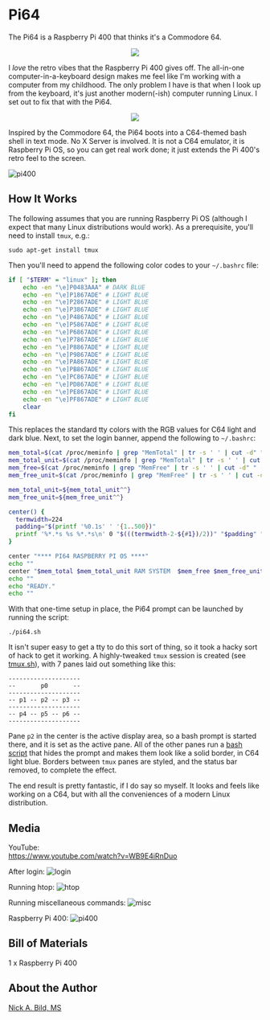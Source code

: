 # Pi64

The Pi64 is a Raspberry Pi 400 that thinks it's a Commodore 64.

<p align="center">
<img src="https://raw.githubusercontent.com/nickbild/pi-64/main/media/teaser2.gif">
</p>

I *love* the retro vibes that the Raspberry Pi 400 gives off.  The all-in-one computer-in-a-keyboard design makes me feel like I'm working with a computer from my childhood.  The only problem I have is that when I look up from the keyboard, it's just another modern(-ish) computer running Linux.  I set out to fix that with the Pi64.

<p align="center">
<img src="https://raw.githubusercontent.com/nickbild/pi-64/main/media/banner.png">
</p>


Inspired by the Commodore 64, the Pi64 boots into a C64-themed bash shell in text mode.  No X Server is involved.  It is not a C64 emulator, it is Raspberry Pi OS, so you can get real work done; it just extends the Pi 400's retro feel to the screen.

![pi400](https://raw.githubusercontent.com/nickbild/pi-64/main/media/pi400_thumb_sm.jpg)

## How It Works

The following assumes that you are running Raspberry Pi OS (although I expect that many Linux distributions would work).  As a prerequisite, you'll need to install `tmux`, e.g.:

`sudo apt-get install tmux`

Then you'll need to append the following color codes to your `~/.bashrc` file:

```bash
if [ "$TERM" = "linux" ]; then
    echo -en "\e]P0483AAA" # DARK BLUE 
    echo -en "\e]P1867ADE" # LIGHT BLUE
    echo -en "\e]P2867ADE" # LIGHT BLUE
    echo -en "\e]P3867ADE" # LIGHT BLUE
    echo -en "\e]P4867ADE" # LIGHT BLUE
    echo -en "\e]P5867ADE" # LIGHT BLUE
    echo -en "\e]P6867ADE" # LIGHT BLUE
    echo -en "\e]P7867ADE" # LIGHT BLUE
    echo -en "\e]P8867ADE" # LIGHT BLUE
    echo -en "\e]P9867ADE" # LIGHT BLUE
    echo -en "\e]PA867ADE" # LIGHT BLUE
    echo -en "\e]PB867ADE" # LIGHT BLUE
    echo -en "\e]PC867ADE" # LIGHT BLUE
    echo -en "\e]PD867ADE" # LIGHT BLUE
    echo -en "\e]PE867ADE" # LIGHT BLUE
    echo -en "\e]PF867ADE" # LIGHT BLUE
    clear
fi
```

This replaces the standard tty colors with the RGB values for C64 light and dark blue.  Next, to set the login banner, append the following to `~/.bashrc`:

```bash
mem_total=$(cat /proc/meminfo | grep "MemTotal" | tr -s ' ' | cut -d" " -f2)
mem_total_unit=$(cat /proc/meminfo | grep "MemTotal" | tr -s ' ' | cut -d" " -f3)
mem_free=$(cat /proc/meminfo | grep "MemFree" | tr -s ' ' | cut -d" " -f2)
mem_free_unit=$(cat /proc/meminfo | grep "MemFree" | tr -s ' ' | cut -d" " -f3)

mem_total_unit=${mem_total_unit^^}
mem_free_unit=${mem_free_unit^^}

center() {
  termwidth=224
  padding="$(printf '%0.1s' ' '{1..500})"
  printf '%*.*s %s %*.*s\n' 0 "$(((termwidth-2-${#1})/2))" "$padding" "$1" 0 "$(((termwidth-1-${#1})/2))" "$padding"
}

center "**** PI64 RASPBERRY PI OS ****"
echo ""
center "$mem_total $mem_total_unit RAM SYSTEM  $mem_free $mem_free_unit FREE"
echo ""
echo "READY."
echo ""
```

With that one-time setup in place, the Pi64 prompt can be launched by running the script:

`./pi64.sh`

It isn't super easy to get a tty to do this sort of thing, so it took a hacky sort of hack to get it working.  A highly-tweaked `tmux` session is created (see [tmux.sh](https://github.com/nickbild/pi-64/blob/main/tmux.sh)), with 7 panes laid out something like this:

```
--------------------
--       p0       --
--------------------
-- p1 -- p2 -- p3 --
--------------------
-- p4 -- p5 -- p6 --
--------------------
```

Pane `p2` in the center is the active display area, so a bash prompt is started there, and it is set as the active pane.  All of the other panes run a [bash script](https://github.com/nickbild/pi-64/blob/main/display_border.sh) that hides the prompt and makes them look like a solid border, in C64 light blue.  Borders between `tmux` panes are styled, and the status bar removed, to complete the effect.

The end result is pretty fantastic, if I do say so myself.  It looks and feels like working on a C64, but with all the conveniences of a modern Linux distribution.

## Media

YouTube:  
https://www.youtube.com/watch?v=WB9E4iRnDuo

After login:
![login](https://raw.githubusercontent.com/nickbild/pi-64/main/media/start.png)

Running htop:
![htop](https://raw.githubusercontent.com/nickbild/pi-64/main/media/htop.png)

Running miscellaneous commands:
![misc](https://raw.githubusercontent.com/nickbild/pi-64/main/media/misc_commands.png)

Raspberry Pi 400:
![pi400](https://raw.githubusercontent.com/nickbild/pi-64/main/media/pi400.jpg)

## Bill of Materials

1 x Raspberry Pi 400

## About the Author

[Nick A. Bild, MS](https://nickbild79.firebaseapp.com/#!/)
